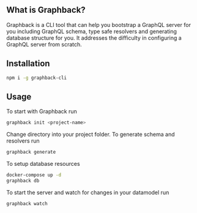 ## What is Graphback?

Graphback is a CLI tool that can help you bootstrap a GraphQL server for you including GraphQL schema, type safe resolvers and generating database structure for you. It addresses the difficulty in configuring a GraphQL server from scratch.

## Installation
```bash
npm i -g graphback-cli
```

## Usage
To start with Graphback run
```bash
graphback init <project-name>
```

Change directory into your project folder. To generate schema and resolvers run 
```bash
graphback generate
``` 

To setup database resources
```bash
docker-compose up -d
graphback db
```

To start the server and watch for changes in your datamodel run
```bash
graphback watch
```
